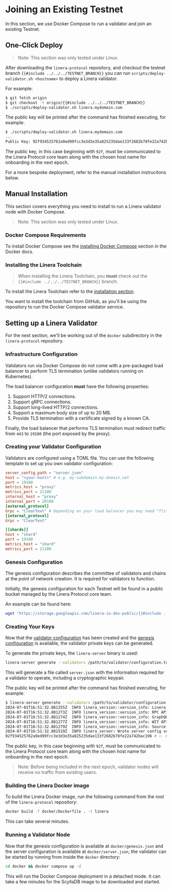 # Joining an Existing Testnet

In this section, we use Docker Compose to run a validator and join an existing Testnet.

## One-Click Deploy

> Note: This section was only tested under Linux.

After downloading the `linera-protocol` repository, and checkout the testnet branch `{{#include ../../../TESTNET_BRANCH}}` you can run `scripts/deploy-validator.sh <hostname>` to deploy a Linera validator.

For example:

```bash
$ git fetch origin
$ git checkout -t origin/{{#include ../../../TESTNET_BRANCH}}
$ ./scripts/deploy-validator.sh linera.mydomain.com
```

The public key will be printed after the command has finished executing, for example:

```bash
$ ./scripts/deploy-validator.sh linera.mydomain.com
...
Public Key: 92f934525762a9ed99fcc3e3d3e35a825235dae133f2682b78fe22a742bac196
```

The public key, in this case beginning with `92f`, must be communicated to the Linera Protocol core team along with the chosen host name for onboarding in the next epoch.

For a more bespoke deployment, refer to the manual installation instrucitons below.

## Manual Installation

This section covers everything you need to install to run a Linera validator node with Docker Compose.

> Note: This section was only tested under Linux.

### Docker Compose Requirements

To install Docker Compose see the [installing Docker Compose](https://docs.docker.com/compose/install/) section in the Docker docs.

### Installing the Linera Toolchain

> When installing the Linera Toolchain, you **must** check out the `{{#include ../../../TESTNET_BRANCH}}` branch.

To install the Linera Toolchain refer to the [installation section](../../developer-manual/getting\_started/installation.md#installing-from-github).

You want to install the toolchain from GitHub, as you'll be using the repository to run the Docker Compose validator service.

## Setting up a Linera Validator

For the next section, we'll be working out of the `docker` subdirectory in the `linera-protocol` repository.

### Infrastructure Configuration

Validators run via Docker Compose do not come with a pre-packaged load balancer to perform TLS termination (unlike validators running on Kubernetes).

The load balancer configuration **must** have the following properties:

1. Support HTTP/2 connections.
2. Support gRPC connections.
3. Support long-lived HTTP/2 connections.
4. Support a maximum body size of up to 20 MB.
5. Provide TLS termination with a certificate signed by a known CA.

Finally, the load balancer that performs TLS termination must redirect traffic from `443` to `19100` (the port exposed by the proxy).

### Creating your Validator Configuration

Validators are configured using a TOML file. You can use the following template to set up you own validator configuration:

```toml
server_config_path = "server.json"
host = "<your-host>" # e.g. my-subdomain.my-domain.net
port = 19100
metrics_host = "proxy"
metrics_port = 21100
internal_host = "proxy"
internal_port = 20100
[external_protocol]
Grpc = "ClearText" # Depending on your load balancer you may need "Tls" here.
[internal_protocol]
Grpc = "ClearText"

[[shards]]
host = "shard"
port = 19100
metrics_host = "shard"
metrics_port = 21100

```

### Genesis Configuration

The genesis configuration describes the committee of validators and chains at the point of network creation. It is required for validators to function.

Initially, the genesis configuration for each Testnet will be found in a public bucket managed by the Linera Protocol core team.

An example can be found here:

```bash
wget "https://storage.googleapis.com/linera-io-dev-public/{{#include ../../../TESTNET_DOMAIN}}/genesis.json"
```

### Creating Your Keys

Now that the [validator configuration](joining.md#creating-your-validator-configuration) has been created and the [genesis configuration](joining.md#genesis-configuration) is available, the validator private keys can be generated.

To generate the private keys, the `linera-server` binary is used:

```bash
linera-server generate --validators /path/to/validator/configuration.toml
```

This will generate a file called `server.json` with the information required for a validator to operate, including a cryptographic keypair.

The public key will be printed after the command has finished executing, for example:

```bash
$ linera-server generate --validators /path/to/validator/configuration.toml
2024-07-01T16:51:32.881255Z  INFO linera_version::version_info: Linera protocol: v0.12.0
2024-07-01T16:51:32.881273Z  INFO linera_version::version_info: RPC API hash: p//G+L8e12ZRwUdWoGHWYvWA/03kO0n6gtgKS4D4Q0o
2024-07-01T16:51:32.881274Z  INFO linera_version::version_info: GraphQL API hash: KcS5z1lEg+L9QjcP99l5vNSc7LfCwnwEsfDvMZGJ/PM
2024-07-01T16:51:32.881277Z  INFO linera_version::version_info: WIT API hash: p//G+L8e12ZRwUdWoGHWYvWA/03kO0n6gtgKS4D4Q0o
2024-07-01T16:51:32.881279Z  INFO linera_version::version_info: Source code: https://github.com/linera-io/linera-protocol/tree/44b3e1ab15 (dirty)
2024-07-01T16:51:32.881519Z  INFO linera_server: Wrote server config server.json
92f934525762a9ed99fcc3e3d3e35a825235dae133f2682b78fe22a742bac196 # <- Public Key
```

The public key, in this case beginning with `92f`, must be communicated to the Linera Protocol core team along with the chosen host name for onboarding in the next epoch.

> Note: Before being included in the next epoch, validator nodes will receive no traffic from existing users.

### Building the Linera Docker image

To build the Linera Docker image, run the following command from the root of the `linera-protocol` repository:

```bash
docker build -f docker/Dockerfile . -t linera
```

This can take several minutes.

### Running a Validator Node

Now that the genesis configuration is available at `docker/genesis.json` and the server configuration is available at `docker/server.json`, the validator can be started by running from inside the `docker` directory:

```bash
cd docker && docker compose up -d
```

This will run the Docker Compose deployment in a detached mode. It can take a few minutes for the ScyllaDB image to be downloaded and started.
